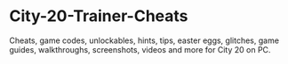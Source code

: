 # City-20-Trainer-Cheats
Cheats, game codes, unlockables, hints, tips, easter eggs, glitches, game guides, walkthroughs, screenshots, videos and more for City 20 on PC.
